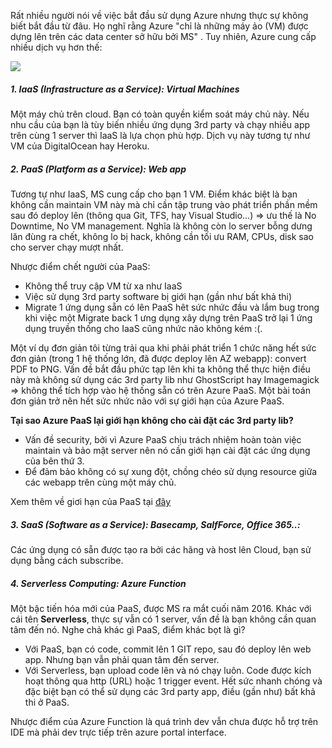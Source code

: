 Rất nhiều người nói về việc bắt đầu sử dụng Azure nhưng thực sự không biết bắt đầu từ đâu.
Họ nghĩ rằng Azure "chỉ là những máy ảo (VM) được dựng lên trên các data center sở hữu bởi MS"
. Tuy nhiên, Azure cung cấp nhiều dịch vụ hơn thế:


![](http://robertgreiner.com/uploads/images/2014/AzureServicesOverview.png)

##### 1. IaaS (Infrastructure as a Service): Virtual Machines
Một máy chủ trên cloud. Bạn có toàn quyền kiểm soát máy chủ này.
Nếu nhu cầu của bạn là tùy biến nhiều ứng dụng 3rd party và
chạy nhiều app trên cùng 1 server thì IaaS là lựa chọn phù hợp.
Dịch vụ này tương tự như VM của DigitalOcean hay Heroku.

##### 2. PaaS (Platform as a Service): Web app
Tương tự như IaaS, MS cung cấp cho bạn 1 VM. Điểm khác biệt là bạn không cần
maintain VM này mà chỉ cần tập trung vào phát triển phần mềm sau đó deploy
lên (thông qua Git, TFS, hay Visual Studio...) => ưu thế là No Downtime, No VM management.
Nghĩa là không còn lo server bỗng dưng lăn đùng ra chết, không lo bị hack, không
cần tối ưu RAM, CPUs, disk sao cho server chạy mượt nhất.

Nhược điểm chết người của PaaS:
* Không thể truy cập VM từ xa như IaaS
* Việc sử dụng 3rd party software bị giới hạn (gần như bất khả thi)
* Migrate 1 ứng dụng sẵn có lên PaaS hêt sức nhức đầu và lắm bug trong khi
việc một Migrate back 1 ưng dụng xây dựng trên PaaS trở lại 1 ứng dụng
truyền thống cho IaaS cũng nhức não không kém :(.

Một ví dụ đơn giản tôi từng trải qua khi phải phát triển 1 chức năng hết sức
đơn giản (trong 1 hệ thống lớn, đã được deploy lên AZ webapp): convert PDF to
PNG. Vấn đề bắt đầu phức tạp lên khi ta không thể thực hiện điều này mà không sử dụng
các 3rd party lib như GhostScript hay Imagemagick => không thể tích hợp vào hệ thống
sẵn có trên Azure PaaS. Một bài toán đơn giản trở nên hết sức nhức não với
sự giới hạn của Azure PaaS.

**Tại sao Azure PaaS lại giới hạn không cho cài đặt các 3rd party lib?**
* Vấn đề security, bởi vì Azure PaaS chịu trách nhiệm hoàn toàn việc maintain và
bảo mật server nên nó cần giới hạn cài đặt các ứng dụng của bên thứ 3.
* Để đảm bảo không có sự xung đột, chồng chéo sử dụng resource giữa các webapp
trên cùng một máy chủ.

Xem thêm về giơi hạn của PaaS tại [đây](https://github.com/projectkudu/kudu/wiki/Azure-Web-App-sandbox)
##### 3. SaaS (Software as a Service): Basecamp, SalfForce, Office 365..:
Các ứng dụng có sẵn được tạo ra bởi các hãng và host lên Cloud, bạn
sử dụng bằng cách subscribe.

##### 4. Serverless Computing: Azure Function
Một bậc tiến hóa mới của PaaS, được MS ra mắt cuối năm 2016. Khác với cái tên
**Serverless**, thực sự vẫn có 1 server, vấn đề là bạn không cần quan tâm đến nó.
Nghe chả khác gì PaaS, điểm khác bọt là gì?
- Với PaaS, bạn có code, commit lên 1 GIT repo, sau đó deploy lên web app.
Nhưng bạn vẫn phải quan tâm đến server.
- Với Serverless, bạn upload code lên và nó chạy luôn. Code được kích hoạt thông
qua http (URL) hoặc 1 trigger event. Hết sức nhanh chóng và đặc biệt bạn có thể
sử dụng các 3rd party app, điều (gần như) bất khả thi ở PaaS.

Nhược điểm của Azure Function là quá trình dev vẫn chưa được hỗ trợ trên IDE mà
phải dev trực tiếp trên azure portal interface.

